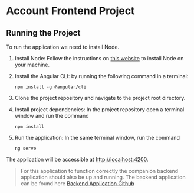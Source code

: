 # Account Frontend Project

## Running the Project

To run the application we need to install Node.

1. Install Node: Follow the instructions on [this website](https://nodejs.org/en/learn/getting-started/how-to-install-nodejs)
   to install Node on your machine.
2. Install the Angular CLI: by running the following command in a terminal:

   ```
   npm install -g @angular/cli
   ```

3. Clone the project repository and navigate to the project root directory.

4. Install project dependencies: In the project repository open a terminal window and run the command

   ```
   npm install
   ```

5. Run the application: In the same terminal window, run the command
   ```
   ng serve
   ```

The application will be accessible at [http://localhost:4200](http://localhost:4200).

> For this application to function correctly the companion backend application should also be up and running.
> The backend application can be found here [Backend Application Github](https://github.com/mari-mbiru/Compulnyx-Practical-Interview-Backend)
